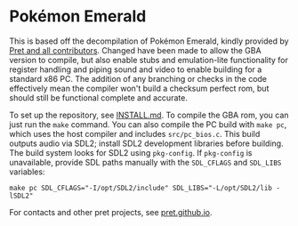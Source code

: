 # Pokémon Emerald

This is based off the decompilation of Pokémon Emerald, kindly provided by [Pret and all contributors](https://github.com/pret/pokeemerald). Changed have been made to allow the GBA version to compile, but also enable stubs and emulation-lite functionality for register handling and piping sound and video to enable building for a standard x86 PC. The addition of any branching or checks in the code effectively mean the compiler won't build a checksum perfect rom, but should still be functional complete and accurate.

To set up the repository, see [INSTALL.md](INSTALL.md). To compile the GBA rom, you can just run the `make` command. You can also compile the PC build with `make pc`, which uses the host compiler and includes `src/pc_bios.c`. This build outputs audio via SDL2; install SDL2 development libraries before building. The build system looks for SDL2 using `pkg-config`. If `pkg-config` is unavailable, provide SDL paths manually with the `SDL_CFLAGS` and `SDL_LIBS` variables:

```
make pc SDL_CFLAGS="-I/opt/SDL2/include" SDL_LIBS="-L/opt/SDL2/lib -lSDL2"
```

For contacts and other pret projects, see [pret.github.io](https://pret.github.io/).
